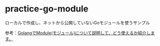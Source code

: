 # practice-go-module

ローカルで作成し、ネットから公開していないGoモジュールを使うサンプル

参考：[GolangでModule(モジュール)について説明して、どう使えるか紹介します。](https://dev-yakuza.posstree.com/golang/module/)